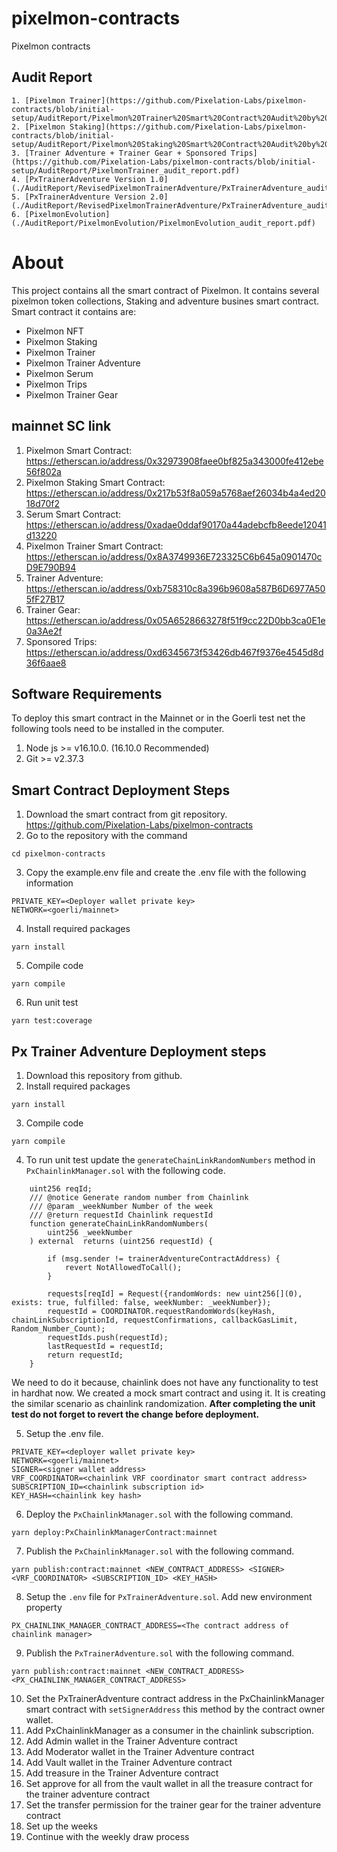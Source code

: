 # pixelmon-contracts
Pixelmon contracts

## Audit Report
    1. [Pixelmon Trainer](https://github.com/Pixelation-Labs/pixelmon-contracts/blob/initial-setup/AuditReport/Pixelmon%20Trainer%20Smart%20Contract%20Audit%20by%20Solidity%20Finance.pdf)
    2. [Pixelmon Staking](https://github.com/Pixelation-Labs/pixelmon-contracts/blob/initial-setup/AuditReport/Pixelmon%20Staking%20Smart%20Contract%20Audit%20by%20Solidity%20Finance.pdf)
    3. [Trainer Adventure + Trainer Gear + Sponsored Trips](https://github.com/Pixelation-Labs/pixelmon-contracts/blob/initial-setup/AuditReport/PixelmonTrainer_audit_report.pdf)
    4. [PxTrainerAdventure Version 1.0](./AuditReport/RevisedPixelmonTrainerAdventure/PxTrainerAdventure_audit_report%20(1).pdf)
    5. [PxTrainerAdventure Version 2.0](./AuditReport/RevisedPixelmonTrainerAdventure/PxTrainerAdventure_audit_report_update.pdf)
    6. [PixelmonEvolution](./AuditReport/PixelmonEvolution/PixelmonEvolution_audit_report.pdf)

# About
This project contains all the smart contract of Pixelmon. It contains several pixelmon token collections, Staking and adventure busines smart contract. Smart contract it contains are:
 - Pixelmon NFT
 - Pixelmon Staking
 - Pixelmon Trainer
 - Pixelmon Trainer Adventure
 - Pixelmon Serum
 - Pixelmon Trips
 - Pixelmon Trainer Gear

## mainnet SC link
1. Pixelmon Smart Contract:	https://etherscan.io/address/0x32973908faee0bf825a343000fe412ebe56f802a
2. Pixelmon Staking Smart Contract: 	https://etherscan.io/address/0x217b53f8a059a5768aef26034b4a4ed2018d70f2
3. Serum Smart Contract:	https://etherscan.io/address/0xadae0ddaf90170a44adebcfb8eede12041d13220
4. Pixelmon Trainer Smart Contract:	https://etherscan.io/address/0x8A3749936E723325C6b645a0901470cD9E790B94
5. Trainer Adventure:	https://etherscan.io/address/0xb758310c8a396b9608a587B6D6977A505fF27B17
6. Trainer Gear: 	https://etherscan.io/address/0x05A6528663278f51f9cc22D0bb3ca0E1e0a3Ae2f
7. Sponsored Trips:	https://etherscan.io/address/0xd6345673f53426db467f9376e4545d8d36f6aae8

## Software Requirements
To deploy this smart contract in the Mainnet or in the Goerli test net the following tools need to be installed in the computer.

1. Node js >= v16.10.0. (16.10.0 Recommended)
2. Git >= v2.37.3

## Smart Contract Deployment Steps
1. Download the smart contract from git repository. https://github.com/Pixelation-Labs/pixelmon-contracts
2. Go to the repository with the command 
```
cd pixelmon-contracts
```

3. Copy the example.env file and create the .env file with the following information
```
PRIVATE_KEY=<Deployer wallet private key>
NETWORK=<goerli/mainnet>
```

4. Install required packages
```
yarn install 
```

5. Compile code 
```
yarn compile
```

6. Run unit test
```
yarn test:coverage
```

## Px Trainer Adventure Deployment steps

1. Download this repository from github.
2. Install required packages
```
yarn install 
```
3. Compile code 
```
yarn compile
```
4. To run unit test update the `generateChainLinkRandomNumbers` method in `PxChainlinkManager.sol` with the following code.
```solidity
    uint256 reqId;
    /// @notice Generate random number from Chainlink
    /// @param _weekNumber Number of the week
    /// @return requestId Chainlink requestId
    function generateChainLinkRandomNumbers(
        uint256 _weekNumber
    ) external  returns (uint256 requestId) {

        if (msg.sender != trainerAdventureContractAddress) {
            revert NotAllowedToCall();
        }
        
        requests[reqId] = Request({randomWords: new uint256[](0), exists: true, fulfilled: false, weekNumber: _weekNumber});
        requestId = COORDINATOR.requestRandomWords(keyHash, chainLinkSubscriptionId, requestConfirmations, callbackGasLimit, Random_Number_Count);
        requestIds.push(requestId);
        lastRequestId = requestId;
        return requestId;
    }
```
We need to do it because, chainlink does not have any functionality to test in hardhat now. We created a mock smart contract and using it. It is creating the similar scenario as chainlink randomization.
**After completing the unit test do not forget to revert the change before deployment.**

5. Setup the .env file.
```shell
PRIVATE_KEY=<deployer wallet private key>
NETWORK=<goerli/mainnet>
SIGNER=<signer wallet address>
VRF_COORDINATOR=<chainlink VRF coordinator smart contract address>
SUBSCRIPTION_ID=<chainlink subscription id>
KEY_HASH=<chainlink key hash>

```

6. Deploy the `PxChainlinkManager.sol` with the following command.
```shell
yarn deploy:PxChainlinkManagerContract:mainnet
```

7. Publish the `PxChainlinkManager.sol` with the following command.
```shell
yarn publish:contract:mainnet <NEW_CONTRACT_ADDRESS> <SIGNER> <VRF_COORDINATOR> <SUBSCRIPTION_ID> <KEY_HASH>
```

8. Setup the `.env` file for `PxTrainerAdventure.sol`. Add new environment property
```shell
PX_CHAINLINK_MANAGER_CONTRACT_ADDRESS=<The contract address of chainlink manager>
```

9. Publish the `PxTrainerAdventure.sol` with the following command.
```shell
yarn publish:contract:mainnet <NEW_CONTRACT_ADDRESS> <PX_CHAINLINK_MANAGER_CONTRACT_ADDRESS>
```

10. Set the PxTrainerAdventure contract address in the PxChainlinkManager smart contract with `setSignerAddress` this method by the contract owner wallet.
11. Add PxChainlinkManager as a consumer in the chainlink subscription.
12. Add Admin wallet in the Trainer Adventure contract
13. Add Moderator wallet in the Trainer Adventure contract
14. Add Vault wallet in the Trainer Adventure contract
15. Add treasure in the Trainer Adventure contract
16. Set approve for all from the vault wallet in all the treasure contract for the trainer adventure contract
17. Set the transfer permission for the trainer gear for the trainer adventure contract
18. Set up the weeks
19. Continue with the weekly draw process